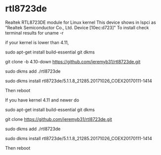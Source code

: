 # rtl8723de
Realtek RTL8723DE module for Linux kernel 
This device shows in lspci as "Realtek Semiconductor Co., Ltd. Device [10ec:d723]"
To install check terminal results for uname -r

 if your kernel is lower than 4.11,
 
sudo apt-get install build-essential git dkms

git clone -b 4.10-down https://github.com/jeremyb31/rtl8723de.git

sudo dkms add ./rtl8723de

sudo dkms install rtl8723de/5.1.1.8_21285.20171026_COEX20170111-1414

Then reboot

If you have kernel 4.11 and newer do

sudo apt-get install build-essential git dkms

git clone https://github.com/jeremyb31/rtl8723de.git

sudo dkms add ./rtl8723de

sudo dkms install rtl8723de/5.1.1.8_21285.20171026_COEX20170111-1414

Then reboot
